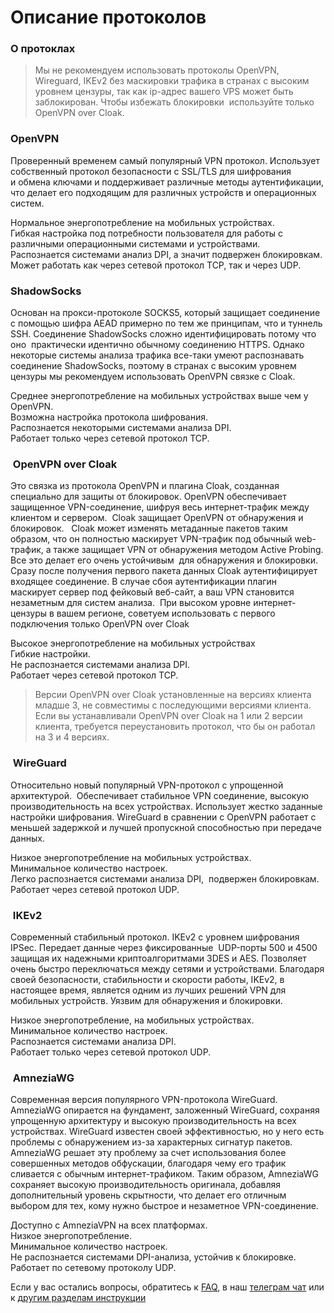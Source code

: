 # Описание протоколов

### О протоклах 

>Мы не рекомендуем использовать протоколы ОpenVPN, Wireguard, IKEv2 без маскировки трафика
в странах с высоким уровнем цензуры, так как ip-адрес вашего VPS может быть заблокирован.
Чтобы избежать блокировки  используйте только OpenVPN over Cloak.  

### OpenVPN  

Проверенный временем самый популярный VPN протокол. Использует собственный протокол
безопасности с SSL/TLS для шифрования и обмена ключами и поддерживает различные методы
аутентификации, что делает его подходящим для различных устройств и операционных систем.

Нормальное энергопотребление на мобильных устройствах. \
Гибкая настройка под потребности пользователя для работы с различными операционными системами и устройствами. \
Распознается системами анализ DPI, а значит подвержен блокировкам. \
Может работать как через сетевой протокол TCP, так и через UDP.


### ShadowSocks


Основан на прокси-протоколе SOCKS5, который защищает соединение с помощью шифра AEAD 
примерно по тем же принципам, что и туннель SSH. Соединение ShadowSocks сложно
идентифицировать потому что оно  практически идентично обычному соединению HTTPS.
Однако некоторые системы анализа трафика все-таки умеют распознавать соединение 
ShadowSocks, поэтому в странах с высоким уровнем цензуры мы рекомендуем использовать OpenVPN 
связке с Cloak.

Среднее энергопотребление на мобильных устройствах выше чем у OpenVPN. \
Возможна настройка протокола шифрования. \
Распознается некоторыми системами анализа DPI. \
Работает только через сетевой протокол TCP. 



###  OpenVPN over Cloak

Это связка из протокола OpenVPN и плагина Cloak, созданная специально для защиты от блокировок.
OpenVPN обеспечивает защищенное VPN-соединение, шифруя весь интернет-трафик между 
клиентом и сервером. 
Cloak защищает OpenVPN от обнаружения и  блокировок.  
Cloak может изменять метаданные пакетов таким образом, что он полностью маскирует VPN-трафик
под обычный web-трафик, а также защищает VPN от обнаружения методом Active Probing. Все это делает
его очень устойчивым  для обнаружения и блокировки.
Сразу после получения первого пакета данных Cloak аутентифицирует входящее соединение. В
случае сбоя аутентификации плагин  маскирует сервер под фейковый веб-сайт, а ваш VPN становится
незаметным для систем анализа. 
При высоком уровне интернет-цензуры в вашем регионе, советуем использовать с первого
подключения только OpenVPN over Cloak

Высокое энергопотребление на мобильных устройствах \
Гибкие настройки. \
Не распознается системами анализа DPI. \
Работает через сетевой протокол TCP. 

> Версии OpenVPN over Cloak установленные на версиях клиента младше 3, не совместимы с 
последующими версиями клиента. Если вы устанавливали OpenVPN over Cloak на 1 или 2 версии
 клиента, требуется переустановить протокол, что бы он работал на 3 и 4 версиях.

 ###  WireGuard

Относительно новый популярный VPN-протокол с упрощенной архитектурой. 
Обеспечивает стабильное VPN соединение, высокую производительность на всех устройствах. 
Использует жестко заданные настройки шифрования. WireGuard в сравнении с OpenVPN работает с  меньшей задержкой и лучшей пропускной способностью при передаче данных.

Низкое энергопотребление на мобильных устройствах. \
Минимальное количество настроек. \
Легко распознается системами анализа DPI,  подвержен блокировкам. \
Работает через сетевой протокол UDP.

###  IKEv2

Современный стабильный протокол. IKEv2 с уровнем шифрования IPSec. Передает данные через
фиксированные  UDP-порты 500 и 4500 защищая их надежными криптоалгоритмами 3DES и AES.
Позволяет очень быстро переключаться между сетями и устройствами. Благодаря своей
безопасности, стабильности и скорости работы, IKEv2, в настоящее время, является одним из лучших
решений VPN для мобильных устройств. Уязвим для обнаружения и блокировки. 

Низкое энергопотребление, на мобильных устройствах.  \
Минимальное количество настроек. \
Распознается системами анализа DPI. \
Работает только через сетевой протокол UDP.

###  AmneziaWG

Современная версия популярного VPN-протокола WireGuard. AmneziaWG опирается на фундамент, заложенный WireGuard, сохраняя упрощенную архитектуру и высокую производительность на всех устройствах.
WireGuard известен своей эффективностью, но у него есть проблемы с обнаружением из-за характерных сигнатур пакетов. AmneziaWG решает эту проблему за счет использования более совершенных методов обфускации, благодаря чему его трафик сливается с обычным интернет-трафиком.
Таким образом, AmneziaWG сохраняет высокую производительность оригинала, добавляя дополнительный уровень скрытности, что делает его отличным выбором для тех, кому нужно быстрое и незаметное VPN-соединение.

Доступно с AmneziaVPN на всех платформах. \
Низкое энергопотребление. \
Минимальное количество настроек. \
Не распознается системами DPI-анализа, устойчив к блокировке. \
Работает по сетевому протоколу UDP.


Если у вас остались вопросы, обратитесь к [FAQ], в наш [телеграм чат] или к [другим разделам инструкции]

[amnezia-site-ext-link]: https://amnezia-web-nx1r.vercel.app
[about-int-link]: /about
[FAQ]: ../faq 
[телеграм чат]: https://t.me/amnezia_vpn
[другим разделам инструкции]:  ../instructions





















